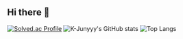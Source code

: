## Hi there 👋

[![Solved.ac Profile](http://mazassumnida.wtf/api/v2/generate_badge?boj=gogozzi1102)](https://solved.ac/gogozzi1102/) ![K-Junyyy's GitHub stats](https://github-readme-stats.vercel.app/api?username=importljhlib&show_icons=true&theme=radical)
![Top Langs](https://github-readme-stats.vercel.app/api/top-langs/?username=importljhlib&layout=compact&theme=radical)
